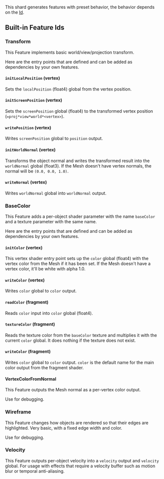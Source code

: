 This shard generates features with preset behavior, the behavior depends on the [Id](../../../enums/BuiltinFeatureId).

## Built-in Feature Ids

### Transform

This Feature implements basic world/view/projection transform.

Here are the entry points that are defined and can be added as dependencies by your own features.

#### `initLocalPosition` (vertex)

Sets the `localPosition` (float4) global from the vertex position.

#### `initScreenPosition` (vertex)

Sets the `screenPosition` global (float4) to the transformed vertex position (`=proj*view*world*<vertex>`).

#### `writePosition` (vertex)

Writes `screenPosition` global to `position` output.

#### `initWorldNormal` (vertex)

Transforms the object normal and writes the transformed result into the `worldNormal` global (float3).
If the Mesh doesn't have vertex normals, the normal will be `(0.0, 0.0, 1.0)`.

#### `writeNormal` (vertex)

Writes `worldNormal` global into `worldNormal` output.

### BaseColor

This Feature adds a per-object shader parameter with the name `baseColor` and a texture parameter with the same name.

Here are the entry points that are defined and can be added as dependencies by your own features.

#### `initColor` (vertex)

This vertex shader entry point sets up the `color` global (float4) with the vertex color from the Mesh if it has been set. If the Mesh doesn't have a vertex color, it'll be white with alpha 1.0.

#### `writeColor` (vertex)

Writes `color` global to `color` output.

#### `readColor` (fragment)

Reads `color` input into `color` global (float4).

#### `textureColor` (fragment)

Reads the texture color from the `baseColor` texture and multiplies it with the current `color` global. It does nothing if the texture does not exist.

#### `writeColor` (fragment)

Writes `color` global to `color` output. `color` is the default name for the main color output from the fragment shader.

#### VertexColorFromNormal

This Feature outputs the Mesh normal as a per-vertex color output.

Use for debugging.

### Wireframe

This Feature changes how objects are rendered so that their edges are highlighted. Very basic, with a fixed edge width and color.

Use for debugging.


### Velocity

This Feature outputs per-object velocity into a `velocity` output and `velocity` global. For usage with effects that require a velocity buffer such as motion blur or temporal anti-aliasing.
